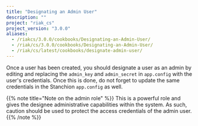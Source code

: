 ```yaml
---
title: "Designating an Admin User"
description: ""
project: "riak_cs"
project_version: "3.0.0"
aliases:
  - /riakcs/3.0.0/cookbooks/Designating-an-Admin-User/
  - /riak/cs/3.0.0/cookbooks/Designating-an-Admin-User/
  - /riak/cs/latest/cookbooks/designate-admin-user/
---
```


Once a user has been created, you should designate a user as an admin by
editing and replacing the `admin_key` and `admin_secret` in `app.config`
with the user's credentials. Once this is done, do not forget to update
the same credentials in the Stanchion `app.config` as well.

{{% note title="Note on the admin role" %}}
This is a powerful role and gives the designee administrative capabilities
within the system. As such, caution should be used to protect the access
credentials of the admin user.
{{% /note %}}
